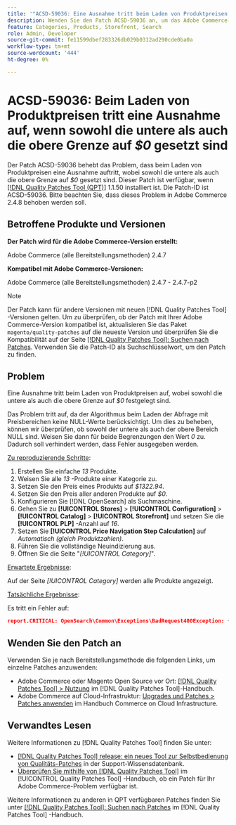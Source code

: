 ```yaml
---
title: '"ACSD-59036: Eine Ausnahme tritt beim Laden von Produktpreisen auf, wobei sowohl die untere als auch die obere Grenze auf 0 USD gesetzt sind.'
description: Wenden Sie den Patch ACSD-59036 an, um das Adobe Commerce-Problem zu beheben, bei dem beim Laden von Produktpreisen eine Ausnahme auftritt, wobei sowohl die untere als auch die obere Grenze auf *$0* festgelegt sind.
feature: Categories, Products, Storefront, Search
role: Admin, Developer
source-git-commit: fe11599dbef283326db029b0312ad290cde0ba0a
workflow-type: tm+mt
source-wordcount: '444'
ht-degree: 0%

---
```


# ACSD-59036: Beim Laden von Produktpreisen tritt eine Ausnahme auf, wenn sowohl die untere als auch die obere Grenze auf *$0* gesetzt sind

Der Patch ACSD-59036 behebt das Problem, dass beim Laden von Produktpreisen eine Ausnahme auftritt, wobei sowohl die untere als auch die obere Grenze auf *$0* gesetzt sind. Dieser Patch ist verfügbar, wenn [[!DNL Quality Patches Tool (QPT)]](https://experienceleague.adobe.com/en/docs/commerce-knowledge-base/kb/announcements/commerce-announcements/magento-quality-patches-released-new-tool-to-self-serve-quality-patches) 1.1.50 installiert ist. Die Patch-ID ist ACSD-59036. Bitte beachten Sie, dass dieses Problem in Adobe Commerce 2.4.8 behoben werden soll.

## Betroffene Produkte und Versionen

**Der Patch wird für die Adobe Commerce-Version erstellt:**

Adobe Commerce (alle Bereitstellungsmethoden) 2.4.7

**Kompatibel mit Adobe Commerce-Versionen:**

Adobe Commerce (alle Bereitstellungsmethoden) 2.4.7 - 2.4.7-p2

>[!NOTE]
>
>Der Patch kann für andere Versionen mit neuen [!DNL Quality Patches Tool] -Versionen gelten. Um zu überprüfen, ob der Patch mit Ihrer Adobe Commerce-Version kompatibel ist, aktualisieren Sie das Paket `magento/quality-patches` auf die neueste Version und überprüfen Sie die Kompatibilität auf der Seite [[!DNL Quality Patches Tool]: Suchen nach Patches](https://experienceleague.adobe.com/tools/commerce-quality-patches/index.html). Verwenden Sie die Patch-ID als Suchschlüsselwort, um den Patch zu finden.

## Problem

Eine Ausnahme tritt beim Laden von Produktpreisen auf, wobei sowohl die untere als auch die obere Grenze auf *$0* festgelegt sind.

Das Problem tritt auf, da der Algorithmus beim Laden der Abfrage mit Preisbereichen keine NULL-Werte berücksichtigt. Um dies zu beheben, können wir überprüfen, ob sowohl der untere als auch der obere Bereich NULL sind. Weisen Sie dann für beide Begrenzungen den Wert *0* zu. Dadurch soll verhindert werden, dass Fehler ausgegeben werden.

<u>Zu reproduzierende Schritte</u>:

1. Erstellen Sie einfache *13* Produkte.
1. Weisen Sie alle *13* -Produkte einer Kategorie zu.
1. Setzen Sie den Preis eines Produkts auf *$1322.94*.
1. Setzen Sie den Preis aller anderen Produkte auf *$0*.
1. Konfigurieren Sie [!DNL OpenSearch] als Suchmaschine.
1. Gehen Sie zu **[!UICONTROL Stores]** > **[!UICONTROL Configuration]** > **[!UICONTROL Catalog]** > **[!UICONTROL Storefront]** und setzen Sie die **[!UICONTROL PLP]** -Anzahl auf *16*.
1. Setzen Sie **[!UICONTROL Price Navigation Step Calculation]** auf *Automatisch (gleich Produktzahlen)*.
1. Führen Sie die vollständige Neuindizierung aus.
1. Öffnen Sie die Seite &quot;*[!UICONTROL Category]*&quot;.

<u>Erwartete Ergebnisse</u>:

Auf der Seite *[!UICONTROL Category]* werden alle Produkte angezeigt.

<u>Tatsächliche Ergebnisse</u>:

Es tritt ein Fehler auf:

```JSON
report.CRITICAL: OpenSearch\Common\Exceptions\BadRequest400Exception: {"error":{"root_cause":[{"type":"x_content_parse_exception","reason":"[1:193] [bool] failed to parse field [must]"}],"type":"x_content_parse_exception","reason":"[1:193] [bool] failed to parse field [filter]","caused_by":{"type":"x_content_parse_exception","reason":"[1:193] [bool] failed to parse field [must]","caused_by":{"type":"illegal_argument_exception","reason":"field name is null or empty"}}},"status":400} in /vendor/opensearch-project/opensearch-php/src/OpenSearch/Connections/Connection.php:664
```

## Wenden Sie den Patch an

Verwenden Sie je nach Bereitstellungsmethode die folgenden Links, um einzelne Patches anzuwenden:

* Adobe Commerce oder Magento Open Source vor Ort: [[!DNL Quality Patches Tool] > Nutzung](/help/tools/quality-patches-tool/usage.md) im [!DNL Quality Patches Tool]-Handbuch.
* Adobe Commerce auf Cloud-Infrastruktur: [Upgrades und Patches > Patches anwenden](https://experienceleague.adobe.com/docs/commerce-cloud-service/user-guide/develop/upgrade/apply-patches.html) im Handbuch Commerce on Cloud Infrastructure.

## Verwandtes Lesen

Weitere Informationen zu [!DNL Quality Patches Tool] finden Sie unter:

* [[!DNL Quality Patches Tool] release: ein neues Tool zur Selbstbedienung von Qualitäts-Patches](https://experienceleague.adobe.com/en/docs/commerce-knowledge-base/kb/announcements/commerce-announcements/magento-quality-patches-released-new-tool-to-self-serve-quality-patches) in der Support-Wissensdatenbank.
* [Überprüfen Sie mithilfe von  [!DNL Quality Patches Tool]](/help/tools/quality-patches-tool/patches-available-in-qpt/check-patch-for-magento-issue-with-magento-quality-patches.md) im [!UICONTROL Quality Patches Tool] -Handbuch, ob ein Patch für Ihr Adobe Commerce-Problem verfügbar ist.


Weitere Informationen zu anderen in QPT verfügbaren Patches finden Sie unter [[!DNL Quality Patches Tool]: Suchen nach Patches](https://experienceleague.adobe.com/tools/commerce-quality-patches/index.html) im [!DNL Quality Patches Tool] -Handbuch.

